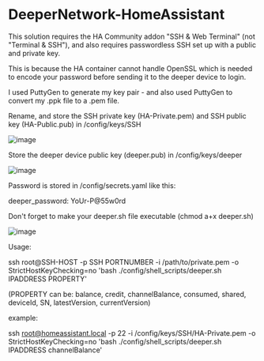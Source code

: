 # DeeperNetwork-HomeAssistant

This solution requires the HA Community addon "SSH & Web Terminal" (not "Terminal & SSH"), and also requires passwordless SSH set up with a public and private key. 

This is because the HA container cannot handle OpenSSL which is needed to encode your password before sending it to the deeper device to login.

I used PuttyGen to generate my key pair - and also used PuttyGen to convert my .ppk file to a .pem file.

Rename, and store the SSH private key (HA-Private.pem) and SSH public key (HA-Public.pub) in /config/keys/SSH

![image](https://user-images.githubusercontent.com/42836083/212470493-2a2209ae-3d76-4059-8d1c-3b18ff48745e.png)

Store the deeper device public key (deeper.pub) in /config/keys/deeper

![image](https://user-images.githubusercontent.com/42836083/212470513-e0254d00-aef8-43ca-bbc5-2ea73421b311.png)

Password is stored in /config/secrets.yaml like this: 

deeper_password: YoUr-P@55w0rd

Don't forget to make your deeper.sh file executable (chmod a+x deeper.sh)

![image](https://user-images.githubusercontent.com/42836083/212444870-33fc9385-1c99-484b-b100-90804d091c3f.png)

Usage: 

ssh root@SSH-HOST -p SSH PORTNUMBER -i /path/to/private.pem -o StrictHostKeyChecking=no 'bash ./config/shell_scripts/deeper.sh IPADDRESS PROPERTY'

(PROPERTY can be: balance, credit, channelBalance, consumed, shared, deviceId, SN, latestVersion, currentVersion)

example:

ssh root@homeassistant.local -p 22 -i /config/keys/SSH/HA-Private.pem -o StrictHostKeyChecking=no 'bash ./config/shell_scripts/deeper.sh IPADDRESS channelBalance'
